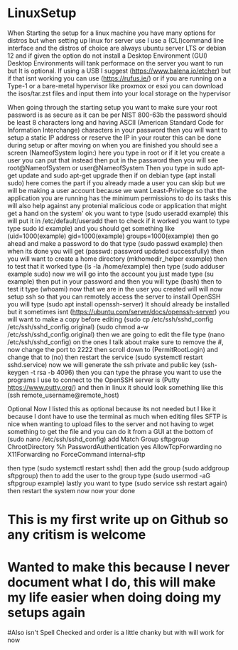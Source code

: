 # LinuxSetup
When Starting the setup for a linux machine you have many options for distros but when setting up linux for server use I use a (CLI)command line interface and the distros of choice are always ubuntu server LTS or debian 12 and if given the option do not install a Desktop Environment (GUI)
Desktop Environments will tank performace on the server you want to run but It is optional. If using a USB I suggest (https://www.balena.io/etcher) but if that isnt working you can use (https://rufus.ie/) or if you are running on a Type-1 or a bare-metal hypervisor like proxmox or esxi you can download the isos/tar.zst files and input them into your local storage on the hypervisor

When going through the starting setup you want to make sure your root password is as secure as it can be per NIST 800-63b the password should be least 8 characters long and having ASCII (American Standard Code for Information Interchange) characters in your password
then you will want to setup a static IP address or reserve the IP in your router this can be done during setup or after
moving on when you are finished you should see a screen (NameofSystem login:) here you type in root or if it let you create a user you can put that instead then put in the password then you will see root@NameofSystem or user@NameofSystem
Then you type in sudo apt-get update and sudo apt-get upgrade then if on debian type (apt install sudo)
here comes the part if you already made a user you can skip but we will be making a user account because we want Least-Privilege so that the application you are running has the minimum permissions to do its tasks this will also help against any protenial malicious code or application that might get a hand on the system'
ok you want to type (sudo useradd example) this will put it in /etc/default/useradd then to check if it worked you want to type type sudo id example) and you should get something like (uid=1000(example) gid=1000(example) groups=1000(example)
then go ahead and make a password to do that type (sudo passwd example) then when its done you will get (passwd: password updated successfully) then you will want to create a home directory (mkhomedir_helper example) then to test that it worked type (ls -la /home/example) then type (sudo adduser example sudo)
now we will go into the account you just made type (su example) then put in your password and then you will type (bash) then to test it type (whoami)
now that we are in the user you created will will now setup ssh so that you can remotely access the server to install OpenSSH you will type (sudo apt install openssh-server) It should already be installed but it sometimes isnt 
(https://ubuntu.com/server/docs/openssh-server) you will want to make a copy before editing (sudo cp /etc/ssh/sshd_config /etc/ssh/sshd_config.original) (sudo chmod a-w /etc/ssh/sshd_config.original) then we are going to edit the file type (nano /etc/ssh/sshd_config)
on the ones I talk about make sure to remove the #, now change the port to 2222 then scroll down to (PermitRootLogin) and change that to (no)
then restart the service (sudo systemctl restart sshd.service) now we will generate the ssh private and public key (ssh-keygen -t rsa -b 4096) then you can type the phrase you want to use 
the programs I use to connect to the OpenSSH server is (Putty https://www.putty.org/) and then in linux it should look something like this (ssh remote_username@remote_host)

Optional 
Now I listed this as optional because its not needed but I like it because I dont have to use the terminal as much when editing files
SFTP is nice when wanting to upload files to the server and not having to wget something to get the file and you can do it from a GUI
at the bottom of (sudo nano /etc/ssh/sshd_config) add
Match Group sftpgroup
    ChrootDirectory %h
 PasswordAuthentication yes
 AllowTcpForwarding no
 X11Forwarding no
 ForceCommand internal-sftp
 
 then type (sudo systemctl restart sshd) then add the group (sudo addgroup sftpgroup)
 then to add the user to the group type (sudo usermod -aG sftpgroup example)
 lastly you want to  type (sudo service ssh restart again) then restart the system now now your done
 
 # This is my first write up on Github so any critism is welcome
 # Wanted to make this because I never document what I do, this will make my life easier when doing doing my setups again
 #Also isn't Spell  Checked and order is a little chanky but with will work for now
